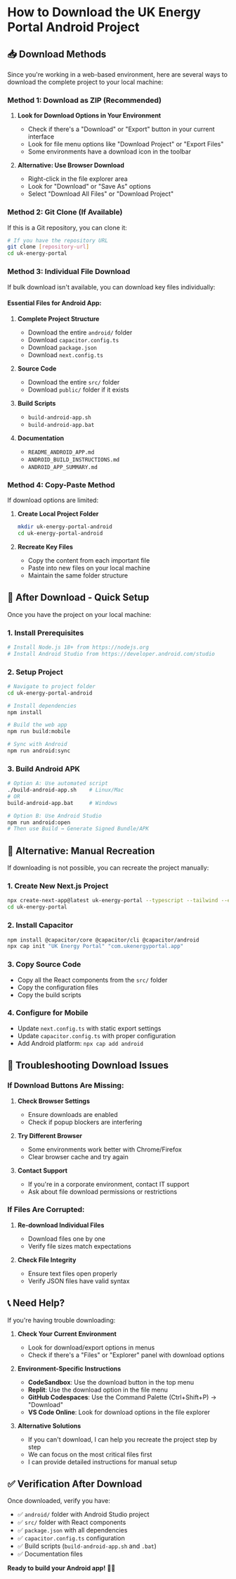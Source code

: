 # How to Download the UK Energy Portal Android Project

## 📥 Download Methods

Since you're working in a web-based environment, here are several ways to download the complete project to your local machine:

### Method 1: Download as ZIP (Recommended)

1. **Look for Download Options in Your Environment**
   - Check if there's a "Download" or "Export" button in your current interface
   - Look for file menu options like "Download Project" or "Export Files"
   - Some environments have a download icon in the toolbar

2. **Alternative: Use Browser Download**
   - Right-click in the file explorer area
   - Look for "Download" or "Save As" options
   - Select "Download All Files" or "Download Project"

### Method 2: Git Clone (If Available)

If this is a Git repository, you can clone it:

```bash
# If you have the repository URL
git clone [repository-url]
cd uk-energy-portal
```

### Method 3: Individual File Download

If bulk download isn't available, you can download key files individually:

#### Essential Files for Android App:
1. **Complete Project Structure**
   - Download the entire `android/` folder
   - Download `capacitor.config.ts`
   - Download `package.json`
   - Download `next.config.ts`

2. **Source Code**
   - Download the entire `src/` folder
   - Download `public/` folder if it exists

3. **Build Scripts**
   - `build-android-app.sh`
   - `build-android-app.bat`

4. **Documentation**
   - `README_ANDROID_APP.md`
   - `ANDROID_BUILD_INSTRUCTIONS.md`
   - `ANDROID_APP_SUMMARY.md`

### Method 4: Copy-Paste Method

If download options are limited:

1. **Create Local Project Folder**
   ```bash
   mkdir uk-energy-portal-android
   cd uk-energy-portal-android
   ```

2. **Recreate Key Files**
   - Copy the content from each important file
   - Paste into new files on your local machine
   - Maintain the same folder structure

## 🚀 After Download - Quick Setup

Once you have the project on your local machine:

### 1. Install Prerequisites
```bash
# Install Node.js 18+ from https://nodejs.org
# Install Android Studio from https://developer.android.com/studio
```

### 2. Setup Project
```bash
# Navigate to project folder
cd uk-energy-portal-android

# Install dependencies
npm install

# Build the web app
npm run build:mobile

# Sync with Android
npm run android:sync
```

### 3. Build Android APK
```bash
# Option A: Use automated script
./build-android-app.sh    # Linux/Mac
# OR
build-android-app.bat     # Windows

# Option B: Use Android Studio
npm run android:open
# Then use Build → Generate Signed Bundle/APK
```

## 📱 Alternative: Manual Recreation

If downloading is not possible, you can recreate the project manually:

### 1. Create New Next.js Project
```bash
npx create-next-app@latest uk-energy-portal --typescript --tailwind --eslint
cd uk-energy-portal
```

### 2. Install Capacitor
```bash
npm install @capacitor/core @capacitor/cli @capacitor/android
npx cap init "UK Energy Portal" "com.ukenergyportal.app"
```

### 3. Copy Source Code
- Copy all the React components from the `src/` folder
- Copy the configuration files
- Copy the build scripts

### 4. Configure for Mobile
- Update `next.config.ts` with static export settings
- Update `capacitor.config.ts` with proper configuration
- Add Android platform: `npx cap add android`

## 🔧 Troubleshooting Download Issues

### If Download Buttons Are Missing:
1. **Check Browser Settings**
   - Ensure downloads are enabled
   - Check if popup blockers are interfering

2. **Try Different Browser**
   - Some environments work better with Chrome/Firefox
   - Clear browser cache and try again

3. **Contact Support**
   - If you're in a corporate environment, contact IT support
   - Ask about file download permissions or restrictions

### If Files Are Corrupted:
1. **Re-download Individual Files**
   - Download files one by one
   - Verify file sizes match expectations

2. **Check File Integrity**
   - Ensure text files open properly
   - Verify JSON files have valid syntax

## 📞 Need Help?

If you're having trouble downloading:

1. **Check Your Current Environment**
   - Look for download/export options in menus
   - Check if there's a "Files" or "Explorer" panel with download options

2. **Environment-Specific Instructions**
   - **CodeSandbox**: Use the download button in the top menu
   - **Replit**: Use the download option in the file menu
   - **GitHub Codespaces**: Use the Command Palette (Ctrl+Shift+P) → "Download"
   - **VS Code Online**: Look for download options in the file explorer

3. **Alternative Solutions**
   - If you can't download, I can help you recreate the project step by step
   - We can focus on the most critical files first
   - I can provide detailed instructions for manual setup

## ✅ Verification After Download

Once downloaded, verify you have:
- ✅ `android/` folder with Android Studio project
- ✅ `src/` folder with React components
- ✅ `package.json` with all dependencies
- ✅ `capacitor.config.ts` configuration
- ✅ Build scripts (`build-android-app.sh` and `.bat`)
- ✅ Documentation files

**Ready to build your Android app!** 🚀📱
